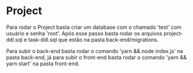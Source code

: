# Project
Para rodar o Project basta criar um database com o chamado 'test' com usuário e senha 'root'.
Após esse passo basta rodar os arquivos project-ddl.sql e task-ddl.sql que estão na pasta back-end/migrations.

Para subir o back-end basta rodar o comando 'yarn && node index.js' na pasta back-end, já para subir o front-end basta rodar o comando 'yarn && yarn start' na pasta front-end.
